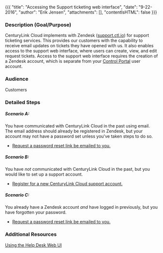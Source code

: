 {{{
  "title": "Accessing the Support ticketing web interface",
  "date": "9-22-2016",
  "author": "Erik Jensen",
  "attachments": [],
  "contentIsHTML": false
}}}

### Description (Goal/Purpose)
CenturyLink Cloud implements with Zendesk ([support.ctl.io](https://support.ctl.io)) for support ticketing services. This provides our customers with the capability to receive email updates on tickets they have opened with us.  It also enables access to the support web interface, where users can create, view, and edit request tickets. Access to the support web interface requires the creation of a Zendesk account, which is separate from your [Control Portal](https://control.ctl.io) user account.

### Audience
Customers

### Detailed Steps
##### Scenario A:
You have communicated with CenturyLink Cloud in the past using email. The email address should already be registered in Zendesk, but your account may not have a password set unless you've taken steps to do so.
* [Request a password reset link be emailed to you.](https://t3n.zendesk.com/auth/v2/login/password_reset)

##### Scenario B:
You have _not_ communicated with CenturyLink Cloud in the past, but you would like to set up a support account.
* [Register for a new CenturyLink Cloud support account.](https://t3n.zendesk.com/auth/v2/login/registration)

##### Scenario C:
You already have a Zendesk account _and_ have logged in previously, but you have forgotten your password.
* [Request a password reset link be emailed to you.](https://t3n.zendesk.com/auth/v2/login/password_reset)

<h3>Additional Resources</h3> 
<p><a href="https://www.ctl.io/knowledge-base/support/using-the-help-desk-web-ui/">Using the Help Desk Web UI</a>
</p>
